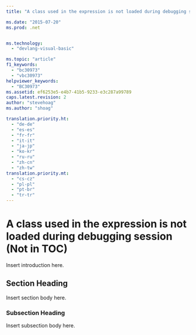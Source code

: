 ```yaml
---
title: "A class used in the expression is not loaded during debugging session (Not in TOC) | Microsoft Docs"

ms.date: "2015-07-20"
ms.prod: .net


ms.technology: 
  - "devlang-visual-basic"

ms.topic: "article"
f1_keywords: 
  - "bc30973"
  - "vbc30973"
helpviewer_keywords: 
  - "BC30973"
ms.assetid: ef6253e5-e4b7-41b5-9233-e3c287a99789
caps.latest.revision: 2
author: "stevehoag"
ms.author: "shoag"

translation.priority.ht: 
  - "de-de"
  - "es-es"
  - "fr-fr"
  - "it-it"
  - "ja-jp"
  - "ko-kr"
  - "ru-ru"
  - "zh-cn"
  - "zh-tw"
translation.priority.mt: 
  - "cs-cz"
  - "pl-pl"
  - "pt-br"
  - "tr-tr"
---
```

# A class used in the expression is not loaded during debugging session (Not in TOC)
Insert introduction here.  
  
## Section Heading  
 Insert section body here.  
  
### Subsection Heading  
 Insert subsection body here.